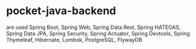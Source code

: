 # pocket-java-backend
are used
Spring Boot, Spring Web, Spring Data Rest, Spring HATEOAS,
Spring Data JPA, Spring Security,
Spring Actuator, Spring Devtools, Spring Thymeleaf,
Hibernate, Lombok, PostgreSQL, FlywayDB
